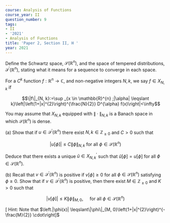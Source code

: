 ```yaml
---
course: Analysis of Functions
course_year: II
question_number: 9
tags:
- II
- '2021'
- Analysis of Functions
title: 'Paper 2, Section II, H '
year: 2021
---
```




Define the Schwartz space, $\mathscr{S}\left(\mathbb{R}^{n}\right)$, and the space of tempered distributions, $\mathscr{S}^{\prime}\left(\mathbb{R}^{n}\right)$, stating what it means for a sequence to converge in each space.

For a $C^{k}$ function $f: \mathbb{R}^{n} \rightarrow \mathbb{C}$, and non-negative integers $N, k$, we say $f \in X_{N, k}$ if

$$\|f\|_{N, k}:=\sup _{x \in \mathbb{R}^{n} ;|\alpha| \leqslant k}\left|\left(1+|x|^{2}\right)^{\frac{N}{2}} D^{\alpha} f(x)\right|<\infty$$

You may assume that $X_{N, k}$ equipped with $\|\cdot\|_{N, k}$ is a Banach space in which $\mathscr{S}\left(\mathbb{R}^{n}\right)$ is dense.

(a) Show that if $u \in \mathscr{S}^{\prime}\left(\mathbb{R}^{n}\right)$ there exist $N, k \in \mathbb{Z}_{\geqslant 0}$ and $C>0$ such that

$$|u[\phi]| \leqslant C\|\phi\|_{N, k} \text { for all } \phi \in \mathscr{S}\left(\mathbb{R}^{n}\right)$$

Deduce that there exists a unique $\tilde{u} \in X_{N, k}^{\prime}$ such that $\tilde{u}[\phi]=u[\phi]$ for all $\phi \in \mathscr{S}\left(\mathbb{R}^{n}\right)$.

(b) Recall that $v \in \mathscr{S}^{\prime}\left(\mathbb{R}^{n}\right)$ is positive if $v[\phi] \geqslant 0$ for all $\phi \in \mathscr{S}\left(\mathbb{R}^{n}\right)$ satisfying $\phi \geqslant 0$. Show that if $v \in \mathscr{S}^{\prime}\left(\mathbb{R}^{n}\right)$ is positive, then there exist $M \in \mathbb{Z}_{\geqslant 0}$ and $K>0$ such that

$$|v[\phi]| \leqslant K\|\phi\|_{M, 0}, \quad \text { for all } \phi \in \mathscr{S}\left(\mathbb{R}^{n}\right)$$

$\left[\right.$ Hint: Note that $\left.|\phi(x)| \leqslant\|\phi\|_{M, 0}\left(1+|x|^{2}\right)^{-\frac{M}{2}} \cdot\right]$